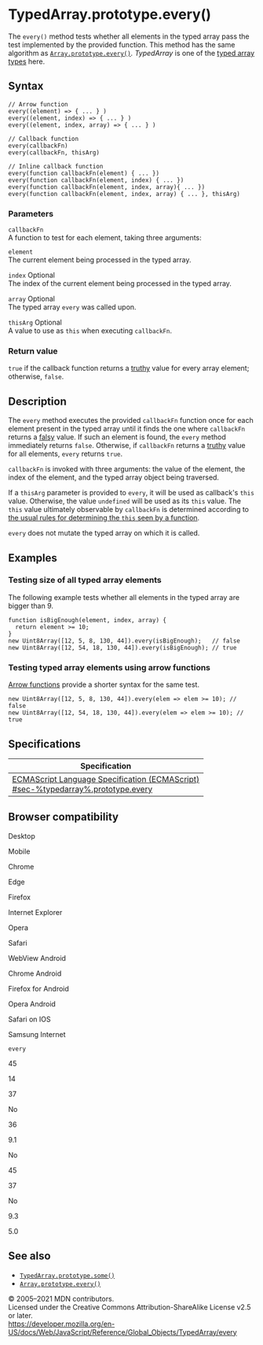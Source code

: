 TypedArray.prototype.every()
============================

The `every()` method tests whether all elements in the typed array pass the test implemented by the provided function. This method has the same algorithm as [`Array.prototype.every()`](../array/every)*.* *TypedArray* is one of the [typed array types](../typedarray#typedarray_objects) here.

Syntax
------

    // Arrow function
    every((element) => { ... } )
    every((element, index) => { ... } )
    every((element, index, array) => { ... } )

    // Callback function
    every(callbackFn)
    every(callbackFn, thisArg)

    // Inline callback function
    every(function callbackFn(element) { ... })
    every(function callbackFn(element, index) { ... })
    every(function callbackFn(element, index, array){ ... })
    every(function callbackFn(element, index, array) { ... }, thisArg)

### Parameters

`callbackFn`  
A function to test for each element, taking three arguments:

`element`  
The current element being processed in the typed array.

 `index` <span class="badge inline optional">Optional</span>   
The index of the current element being processed in the typed array.

 `array` <span class="badge inline optional">Optional</span>   
The typed array `every` was called upon.

 `thisArg` <span class="badge inline optional">Optional</span>   
A value to use as `this` when executing `callbackFn`.

### Return value

`true` if the callback function returns a [truthy](https://developer.mozilla.org/en-US/docs/Glossary/Truthy) value for every array element; otherwise, `false`.

Description
-----------

The `every` method executes the provided `callbackFn` function once for each element present in the typed array until it finds the one where `callbackFn` returns a [falsy](https://developer.mozilla.org/en-US/docs/Glossary/Falsy) value. If such an element is found, the `every` method immediately returns `false`. Otherwise, if `callbackFn` returns a [truthy](https://developer.mozilla.org/en-US/docs/Glossary/Truthy) value for all elements, `every` returns `true`.

`callbackFn` is invoked with three arguments: the value of the element, the index of the element, and the typed array object being traversed.

If a `thisArg` parameter is provided to `every`, it will be used as callback's `this` value. Otherwise, the value `undefined` will be used as its `this` value. The `this` value ultimately observable by `callbackFn` is determined according to [the usual rules for determining the `this` seen by a function](../../operators/this).

`every` does not mutate the typed array on which it is called.

Examples
--------

### Testing size of all typed array elements

The following example tests whether all elements in the typed array are bigger than 9.

    function isBigEnough(element, index, array) {
      return element >= 10;
    }
    new Uint8Array([12, 5, 8, 130, 44]).every(isBigEnough);   // false
    new Uint8Array([12, 54, 18, 130, 44]).every(isBigEnough); // true

### Testing typed array elements using arrow functions

[Arrow functions](../../functions/arrow_functions) provide a shorter syntax for the same test.

    new Uint8Array([12, 5, 8, 130, 44]).every(elem => elem >= 10); // false
    new Uint8Array([12, 54, 18, 130, 44]).every(elem => elem >= 10); // true

Specifications
--------------

<table><thead><tr class="header"><th>Specification</th></tr></thead><tbody><tr class="odd"><td><a href="#">ECMAScript Language Specification (ECMAScript)<br />
<span class="small">#sec-%typedarray%.prototype.every</span></a></td></tr></tbody></table>

Browser compatibility
---------------------

Desktop

Mobile

Chrome

Edge

Firefox

Internet Explorer

Opera

Safari

WebView Android

Chrome Android

Firefox for Android

Opera Android

Safari on IOS

Samsung Internet

`every`

45

14

37

No

36

9.1

No

45

37

No

9.3

5.0

See also
--------

-   [`TypedArray.prototype.some()`](some)
-   [`Array.prototype.every()`](../array/every)

© 2005–2021 MDN contributors.  
Licensed under the Creative Commons Attribution-ShareAlike License v2.5 or later.  
<a href="https://developer.mozilla.org/en-US/docs/Web/JavaScript/Reference/Global_Objects/TypedArray/every" class="_attribution-link">https://developer.mozilla.org/en-US/docs/Web/JavaScript/Reference/Global_Objects/TypedArray/every</a>
